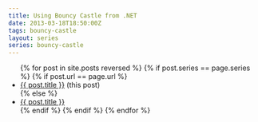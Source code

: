```yaml
---
title: Using Bouncy Castle from .NET
date: 2013-03-18T18:50:00Z
tags: bouncy-castle
layout: series
series: bouncy-castle
---
```


<ul>
{% for post in site.posts reversed %}
{% if post.series == page.series %}
{% if post.url == page.url %}
<li><a href="{{ post.url }}">{{ post.title }}</a> (this post)</li>
{% else %}
<li><a href="{{ post.url }}">{{ post.title }}</a></li>
{% endif %}
{% endif %}
{% endfor %}
</ul>
